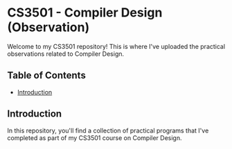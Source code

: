 # CS3501 - Compiler Design (Observation)

Welcome to my CS3501 repository! This is where I've uploaded the practical observations related to Compiler Design.

## Table of Contents

- [Introduction](#introduction)

## Introduction

In this repository, you'll find a collection of practical programs that I've completed as part of my CS3501 course on Compiler Design.
